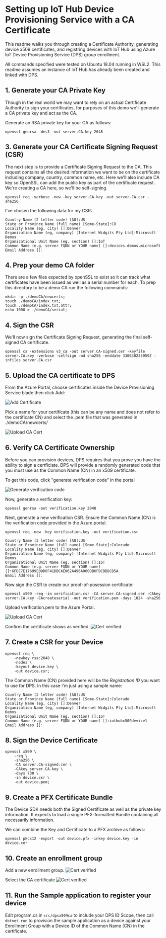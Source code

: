 # Setting up IoT Hub Device Provisioning Service with a CA Certificate

This readme walks you through creating a Certificate Authority, generating device x509 certificates, and registring devices with IoT Hub using Azure IoT Device Provisioning Service (DPS) group enrollment.

All commands specified were tested on Ubuntu 18.04 running in WSL2.  This readme assumes an instance of IoT Hub has already been created and linked with DPS.

## 1. Generate your CA Private Key

Though in the real world we may want to rely on an actual Certificate Authority to sign your certificates, for purposes of this demo we'll generate a CA private key and act as the CA.

Generate an RSA private key for your CA as follows:

`openssl genrsa -des3 -out server.CA.key 2048`

## 3. Generate your CA Certificate Signing Request (CSR)

The next step is to provide a Certificate Signing Request to the CA.  This request contains all the desired information we want to be on the certificate including company, country, common name, etc.  Here we'll also include CA key so OpenSSL can add the public key as part of the certificate request.  We're creating a CA here, so we'll be self-signing.

`openssl req -verbose -new -key server.CA.key -out server.CA.csr -sha256`

I've chosen the following data for my CSR:

```
Country Name (2 letter code) [AU]:US
State or Province Name (full name) [Some-State]:CO
Locality Name (eg, city) []:Denver
Organization Name (eg, company) [Internet Widgits Pty Ltd]:Microsoft Demos
Organizational Unit Name (eg, section) []:IoT
Common Name (e.g. server FQDN or YOUR name) []:devices.demos.microsoft
Email Address []:
```

## 4. Prep your demo CA folder

There are a few files expected by openSSL to exist so it can track what certificates have been issued as well as a serial number for each.  To prep this directory to be a demo CA run the following commands:

```
mkdir -p ./demoCA/newcerts;
touch ./demoCA/index.txt;
touch ./demoCA/index.txt.attr;
echo 1000 > ./demoCA/serial;
```

## 4. Sign the CSR

We'll now sign the Certificate Signing Request, generating the final self-signed CA certificate.

`openssl ca -extensions v3_ca -out server.CA-signed.cer -keyfile server.CA.key -verbose -selfsign -md sha256 -enddate 330630235959Z -infiles server.CA.csr`


## 5. Upload the CA certificate to DPS

From the Azure Portal, choose certificates inside the Device Provisioning Service blade then click Add:

![Add Certificate](./images/add-ca-cert.png)

Pick a name for your certificate (this can be any name and does not refer to the certificate CN) and select the .pem file that was generated in ./demoCA/newcerts/

![Upload CA Cert](./images/add-ca-cert-2.png)


## 6. Verify CA Certificate Ownership

Before you can provision devices, DPS requires that you prove you have the ability to sign a certficiate.  DPS will provide a randomly generated code that you must use as the Common Name (CN) in an x509 certificate.

To get this code, click "generate verification code" in the portal

![Generate verification code](./images/verify-certificate.png)

Now, generate a verification key:

`openssl genrsa -out verification.key 2048`

Next, generate a new verification CSR.  Ensure the Common Name (CN) is the verification code provided in the Azure portal.

`openssl req -new -key verification.key -out verification.csr`

```
Country Name (2 letter code) [AU]:US
State or Province Name (full name) [Some-State]:Colorado
Locality Name (eg, city) []:Denver
Organization Name (eg, company) [Internet Widgits Pty Ltd]:Microsoft Demos
Organizational Unit Name (eg, section) []:IoT
Common Name (e.g. server FQDN or YOUR name) []:6FDE7E17699E89D0F41DBCAE062A496A060DB6FDC9B8CB5A
Email Address []:
```

Now sign the CSR to create our proof-of-posession certificate:

`openssl x509 -req -in verification.csr -CA server.CA-signed.cer -CAkey server.CA.key -CAcreateserial -out verification.pem -days 1024 -sha256`

Upload verification.pem to the Azure Portal.

![Upload CA Cert](./images/verify-certificate.png)

Confirm the certificate shows as verified.
![Cert verified](./images/certificate-verified.png)


## 7. Create a CSR for your Device

```
openssl req \
    -newkey rsa:2048 \
    -nodes \
    -keyout device.key \
    -out device.csr;
```

The Common Name (CN) provided here will be the *Registration ID* you want to use for DPS.  In this case I'm just using a sample name:

```
Country Name (2 letter code) [AU]:US
State or Province Name (full name) [Some-State]:Colorado
Locality Name (eg, city) []:Denver
Organization Name (eg, company) [Internet Widgits Pty Ltd]:Microsoft Demos
Organizational Unit Name (eg, section) []:IoT
Common Name (e.g. server FQDN or YOUR name) []:iothubx509device1
Email Address []:
```

## 8. Sign the Device Certificate

```
openssl x509 \
    -req \
    -sha256 \
    -CA server.CA-signed.cer \
    -CAkey server.CA.key \
    -days 730 \
    -in device.csr \
    -out device.pem;
```

## 9. Create a PFX Certificate Bundle
The Device SDK needs both the Signed Certificate as well as the private key information.  It expects to load a single PFX-formatted Bundle containing all necessarily information.

We can combine the Key and Certificate to a PFX archive as follows:

```
openssl pkcs12 -export -out device.pfx -inkey device.key -in device.cer
```

## 10. Create an enrollment group

Add a new enrollment group.
![Cert verified](./images/add-group-enrollment.png)


Select the CA certificate
![Cert verified](./images/add-group-enrollment-2.png)

## 11. Run the Sample application to register your device
Edit program.cs in `src/dpsx509ca` to include your DPS ID Scope, then call `dotnet run` to provision the sample application as a device against your Enrollment Group with a Device ID of the Common Name (CN) in the certificate.